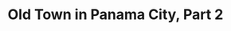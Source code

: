 ---
layout:   post
type:     text
photos:   [ "https://lh3.googleusercontent.com/-XSsaUVsvNcA/UxtuZkVRw_I/AAAAAAAABgo/AnaPTwidZ0Q/w768-h1024-p-no/center-7.jpg", "https://lh3.googleusercontent.com/-lLIOdKf8f8s/UxtuaL-77KI/AAAAAAAABgs/q-7OJF3c5P8/w768-h1024-p-no/center-8.jpg", "https://lh6.googleusercontent.com/-g2PRpzvceqc/Uxtua77rQ9I/AAAAAAAABg0/_4kyoK0JglU/w768-h1024-p-no/center-9.jpg" ]
tags:     [ Panama, "Panama City" ]
category: en
title: "Old Town in Panama City, Part 2"
location:
    name: "Casco Viejo, Panama City, Panama"
    ddd:  [ 8.9518301, -79.5351965 ]
---